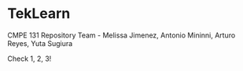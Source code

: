 # TekLearn
CMPE 131 Repository
Team - Melissa Jimenez, Antonio Mininni, Arturo Reyes, Yuta Sugiura

Check 1, 2, 3!
